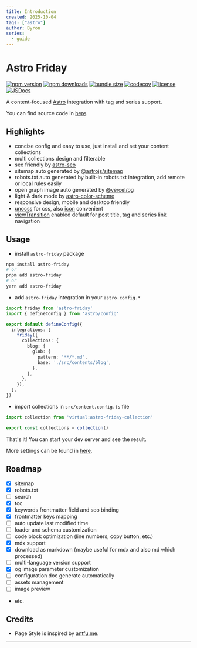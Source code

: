 ```yaml
---
title: Introduction
created: 2025-10-04
tags: ["astro"]
author: Byron
series:
  - guide
---
```


# Astro Friday

[![npm version](https://img.shields.io/npm/v/astro-friday)](https://npmjs.com/package/astro-friday)
[![npm downloads](https://img.shields.io/npm/dm/astro-friday)](https://npm.chart.dev/astro-friday)
[![bundle size](https://img.shields.io/bundlephobia/minzip/astro-friday)](https://bundlephobia.com/package/astro-friday)
[![codecov](https://img.shields.io/codecov/c/gh/byronogis/astro-friday)](https://codecov.io/gh/byronogis/astro-friday)
[![license](https://img.shields.io/github/license/byronogis/astro-friday)](https://github.com/byronogis/astro-friday/blob/main/LICENSE)
[![JSDocs][jsdocs-src]][jsdocs-href]

A content-focused [Astro](https://astro.build) integration with tag and series support.

You can find source code in [here](https://github.com/byronogis/astro-friday).

## Highlights

- concise config and easy to use, just install and set your content collections
- multi collections design and filterable
- seo friendly by [astro-seo](https://github.com/jonasmerlin/astro-seo)
- sitemap auto generated by [@astrojs/sitemap](https://docs.astro.build/en/guides/integrations-guide/sitemap/)
- robots.txt auto generated by built-in robots.txt integration, add remote or local rules easily
- open graph image auto generated by [@vercel/og](https://vercel.com/docs/og-image-generation)
- light & dark mode by [astro-color-scheme](https://github.com/surjithctly/astro-color-scheme)
- responsive design, mobile and desktop friendly
- [unocss](https://github.com/unocss/unocss) for css, also [icon](https://unocss.dev/presets/icons) convenient
- [viewTransition](https://docs.astro.build/en/guides/view-transitions/) enabled default for post title, tag and series link navigation

## Usage

- install `astro-friday` package

```bash
npm install astro-friday
# or
pnpm add astro-friday
# or
yarn add astro-friday
```

- add `astro-friday` integration in your `astro.config.*`

```ts
import friday from 'astro-friday'
import { defineConfig } from 'astro/config'

export default defineConfig({
  integrations: [
    friday({
      collections: {
        blog: {
          glob: {
            pattern: '**/*.md',
            base: './src/contents/blog',
          },
        },
      },
    }),
  ],
})
```

- import collections in `src/content.config.ts` file

```ts
import collection from 'virtual:astro-friday-collection'

export const collections = collection()
```

That's it! You can start your dev server and see the result.

More settings can be found in [here](./configuration).

## Roadmap

- [x] sitemap
- [x] robots.txt
- [ ] search
- [x] toc
- [x] keywords frontmatter field and seo binding
- [x] frontmatter keys mapping
- [ ] auto update last modified time
- [ ] loader and schema customization
- [ ] code block optimization (line numbers, copy button, etc.)
- [x] mdx support
- [x] download as markdown (maybe useful for mdx and also md which processed)
- [ ] multi-language version support
- [x] og image parameter customization
- [ ] configuration doc generate automatically
- [ ] assets management
- [ ] image preview
- etc.

## Credits

- Page Style is inspired by [antfu.me](https://antfu.me).

---

[jsdocs-src]: https://img.shields.io/badge/jsdocs-reference-1fa669
[jsdocs-href]: https://www.jsdocs.io/package/astro-friday
